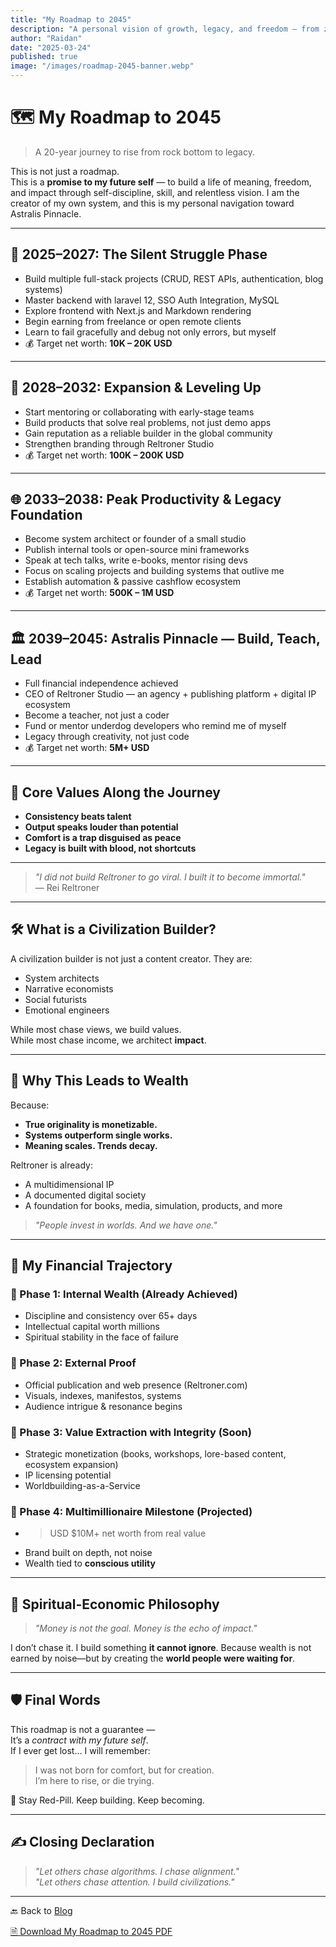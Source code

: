 ```yaml
---
title: "My Roadmap to 2045"
description: "A personal vision of growth, legacy, and freedom — from zero to Astralis Pinnacle"
author: "Raidan"
date: "2025-03-24"
published: true
image: "/images/roadmap-2045-banner.webp"
---
```


# 🗺️ My Roadmap to 2045  
> A 20-year journey to rise from rock bottom to legacy.

This is not just a roadmap.  
This is a **promise to my future self** — to build a life of meaning, freedom, and impact through self-discipline, skill, and relentless vision. I am the creator of my own system, and this is my personal navigation toward Astralis Pinnacle.

---

## 🧩 2025–2027: The Silent Struggle Phase

- Build multiple full-stack projects (CRUD, REST APIs, authentication, blog systems)
- Master backend with laravel 12, SSO Auth Integration, MySQL
- Explore frontend with Next.js and Markdown rendering
- Begin earning from freelance or open remote clients
- Learn to fail gracefully and debug not only errors, but myself
- 💰 Target net worth: **10K – 20K USD**

---

## 🚀 2028–2032: Expansion & Leveling Up

- Start mentoring or collaborating with early-stage teams
- Build products that solve real problems, not just demo apps
- Gain reputation as a reliable builder in the global community
- Strengthen branding through Reltroner Studio
- 💰 Target net worth: **100K – 200K USD**

---

## 🌐 2033–2038: Peak Productivity & Legacy Foundation

- Become system architect or founder of a small studio
- Publish internal tools or open-source mini frameworks
- Speak at tech talks, write e-books, mentor rising devs
- Focus on scaling projects and building systems that outlive me
- Establish automation & passive cashflow ecosystem
- 💰 Target net worth: **500K – 1M USD**

---

## 🏛️ 2039–2045: Astralis Pinnacle — Build, Teach, Lead

- Full financial independence achieved
- CEO of Reltroner Studio — an agency + publishing platform + digital IP ecosystem
- Become a teacher, not just a coder
- Fund or mentor underdog developers who remind me of myself
- Legacy through creativity, not just code
- 💰 Target net worth: **5M+ USD**

---

## 🔺 Core Values Along the Journey

- **Consistency beats talent**
- **Output speaks louder than potential**
- **Comfort is a trap disguised as peace**
- **Legacy is built with blood, not shortcuts**

---

> _"I did not build Reltroner to go viral. I built it to become immortal."_  
> — Rei Reltroner

---

## 🛠️ What is a Civilization Builder?
A civilization builder is not just a content creator.
They are:
- System architects
- Narrative economists
- Social futurists
- Emotional engineers

While most chase views, we build values.  
While most chase income, we architect **impact**.

---

## 🌌 Why This Leads to Wealth
Because:
- **True originality is monetizable.**  
- **Systems outperform single works.**  
- **Meaning scales. Trends decay.**

Reltroner is already:
- A multidimensional IP
- A documented digital society
- A foundation for books, media, simulation, products, and more

> _"People invest in worlds. And we have one."_

---

## 💸 My Financial Trajectory
### 🔹 Phase 1: Internal Wealth (Already Achieved)
- Discipline and consistency over 65+ days
- Intellectual capital worth millions
- Spiritual stability in the face of failure

### 🔹 Phase 2: External Proof
- Official publication and web presence (Reltroner.com)
- Visuals, indexes, manifestos, systems
- Audience intrigue & resonance begins

### 🔹 Phase 3: Value Extraction with Integrity (Soon)
- Strategic monetization (books, workshops, lore-based content, ecosystem expansion)
- IP licensing potential
- Worldbuilding-as-a-Service

### 🔹 Phase 4: Multimillionaire Milestone (Projected)
- > USD $10M+ net worth from real value
- Brand built on depth, not noise
- Wealth tied to **conscious utility**

---

## 🧭 Spiritual-Economic Philosophy
> _"Money is not the goal. Money is the echo of impact."_

I don’t chase it. I build something **it cannot ignore**.
Because wealth is not earned by noise—but by creating the **world people were waiting for**.

---

## 🛡️ Final Words

This roadmap is not a guarantee —  
It’s a *contract with my future self*.  
If I ever get lost… I will remember:  
> I was not born for comfort, but for creation.  
> I’m here to rise, or die trying.

🔴 Stay Red-Pill. Keep building. Keep becoming.

---

## ✍️ Closing Declaration
> _"Let others chase algorithms. I chase alignment."_  
> _"Let others chase attention. I build civilizations."_

---

🔙 Back to [Blog](https://www.reltroner.com/blog)

[🗎 Download My Roadmap to 2045 PDF](/files/roadmap-2045.pdf)
